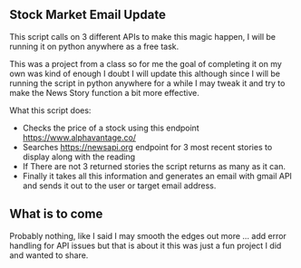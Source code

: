 ## Stock Market Email Update

This script calls on 3 different APIs to make this magic happen, I
will be running it on python anywhere as a free task.

This was a project from a class so for me the goal of completing it
on my own was kind of enough I doubt I will update this although 
since I will be running the script in python anywhere for a while 
I may tweak it and try to make the News Story function a bit more 
effective.

What this script does:

- Checks the price of a stock using this endpoint https://www.alphavantage.co/
- Searches https://newsapi.org endpoint for 3 most recent stories to display along with the reading
- If There are not 3 returned stories the script returns as many as it can.
- Finally it takes all this information and generates an email with gmail API and sends it out to the user or target email address.

## What is to come

Probably nothing, like I said I may smooth the edges out more ... add error handling for API issues but that is about it
this was just a fun project I did and wanted to share.